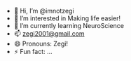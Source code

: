 - 👋 Hi, I’m @imnotzegi
- 👀 I’m interested in Making life easier!
- 🌱 I’m currently learning NeuroScience
- 📫 zegi2001@gmail.com
- 😄 Pronouns: Zegi!
- ⚡ Fun fact: ...

<!---
imnotzegi/imnotzegi is a ✨ special ✨ repository because its `README.md` (this file) appears on your GitHub profile.
You can click the Preview link to take a look at your changes.
--->
